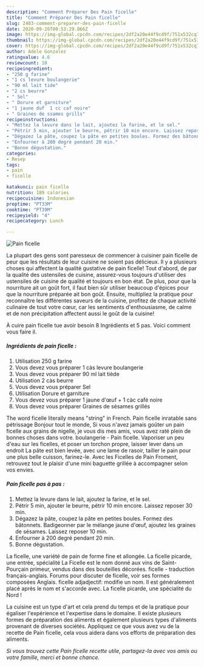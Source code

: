 ```yaml
---
description: "Comment Préparer Des Pain ficelle"
title: "Comment Préparer Des Pain ficelle"
slug: 2403-comment-preparer-des-pain-ficelle
date: 2020-09-26T00:53:29.866Z
image: https://img-global.cpcdn.com/recipes/2df2a20e44f9cd9f/751x532cq70/pain-ficelle-photo-principale-de-la-recette.jpg
thumbnail: https://img-global.cpcdn.com/recipes/2df2a20e44f9cd9f/751x532cq70/pain-ficelle-photo-principale-de-la-recette.jpg
cover: https://img-global.cpcdn.com/recipes/2df2a20e44f9cd9f/751x532cq70/pain-ficelle-photo-principale-de-la-recette.jpg
author: Adele Gonzalez
ratingvalue: 4.6
reviewcount: 10
recipeingredient:
- "250 g farine"
- "1 cs levure boulangerie"
- "90 ml lait tide"
- "2 cs beurre"
- " Sel"
- " Dorure et garniture"
- "1 jaune duf  1 cc caf noire"
- " Graines de ssames grills"
recipeinstructions:
- "Mettez la levure dans le lait, ajoutez la farine, et le sel."
- "Pétrir 5 min, ajouter le beurre, pétrir 10 min encore. Laissez reposer 30 min."
- "Dégazez la pâte, coupez la pâte en petites boules. Formez des bâtonnets. Badigeonner par le mélange jaune d&#39;œuf, ajoutez les graines de sésames. Laissez reposer 10 min."
- "Enfourner à 200 degré pendant 20 min."
- "Bonne dégustation."
categories:
- Resep
tags:
- pain
- ficelle

katakunci: pain ficelle 
nutrition: 189 calories
recipecuisine: Indonesian
preptime: "PT33M"
cooktime: "PT39M"
recipeyield: "4"
recipecategory: Lunch

---
```



![Pain ficelle](https://img-global.cpcdn.com/recipes/2df2a20e44f9cd9f/751x532cq70/pain-ficelle-photo-principale-de-la-recette.jpg)

La plupart des gens sont paresseux de commencer à cuisiner pain ficelle de peur que les résultats de leur cuisine ne soient pas délicieux. Il y a plusieurs choses qui affectent la qualité gustative de pain ficelle! Tout d'abord, de par la qualité des ustensiles de cuisine, assurez-vous toujours d'utiliser des ustensiles de cuisine de qualité et toujours en bon état. De plus, pour que la nourriture ait un goût fort, il faut bien sûr utiliser beaucoup d'épices pour que la nourriture préparée ait bon goût. Ensuite, multipliez la pratique pour reconnaître les différentes saveurs de la cuisine, profitez de chaque activité culinaire de tout votre cœur, car les sentiments d'enthousiasme, de calme et de non précipitation affectent aussi le goût de la cuisine!

<!--inarticleads1-->

À cuire pain ficelle tue avoir besoin 8 Ingrédients et 5 pas. Voici comment vous faire il.

##### Ingrédients de pain ficelle :

1. Utilisation 250 g farine
1. Vous devez vous préparer 1 càs levure boulangerie
1. Vous devez vous préparer 90 ml lait tiède
1. Utilisation 2 càs beurre
1. Vous devez vous préparer  Sel
1. Utilisation  Dorure et garniture
1. Vous devez vous préparer 1 jaune d&#39;œuf + 1 càc café noire
1. Vous devez vous préparer  Graines de sésames grillés


The word ficelle literally means &#34;string&#34; in French. Pain ficelle inratable sans pétrissage Bonjour tout le monde, Si vous n&#39;avez jamais goûter un pain ficelle aux grains de nigelle, je vous dis mes amis, vous avez raté plein de bonnes choses dans votre. boulangerie - Pain ficelle. Vaporiser un peu d&#39;eau sur les ficelles, et poser un torchon propre, laisser lever dans un endroit La pâte est bien levée, avec une lame de rasoir, tailler le pain pour une plus belle cuisson, farinez-le. Avec les Ficelles de Pain Froment, retrouvez tout le plaisir d&#39;une mini baguette grillée à accompagner selon vos envies. 

<!--inarticleads2-->

##### Pain ficelle pas à pas :

1. Mettez la levure dans le lait, ajoutez la farine, et le sel.
1. Pétrir 5 min, ajouter le beurre, pétrir 10 min encore. Laissez reposer 30 min.
1. Dégazez la pâte, coupez la pâte en petites boules. Formez des bâtonnets. Badigeonner par le mélange jaune d&#39;œuf, ajoutez les graines de sésames. Laissez reposer 10 min.
1. Enfourner à 200 degré pendant 20 min.
1. Bonne dégustation.


La ficelle, une variété de pain de forme fine et allongée. La ficelle picarde, une entrée, spécialité La Ficelle est le nom donné aux vins de Saint-Pourçain primeur, vendus dans des bouteilles décorées. ficelle - traduction français-anglais. Forums pour discuter de ficelle, voir ses formes composées Anglais. ficelle adjadjectif: modifie un nom. Il est généralement placé après le nom et s&#39;accorde avec. La ficelle picarde, une spécialité du Nord ! 

<!--inarticleads1-->

<p>
La cuisine est un type d'art et cela prend du temps et de la pratique pour égaliser l'expérience et l'expertise dans le domaine. Il existe plusieurs formes de préparation des aliments et également plusieurs types d'aliments provenant de diverses sociétés. Appliquez ce que vous avez vu de la recette de Pain ficelle, cela vous aidera dans vos efforts de préparation des aliments.
</p>

<p>
<i>Si vous trouvez cette Pain ficelle recette utile, partagez-la avec vos amis ou votre famille, merci et bonne chance.</i>
</p>

